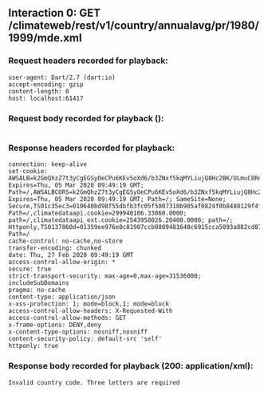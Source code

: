 ## Interaction 0: GET /climateweb/rest/v1/country/annualavg/pr/1980/1999/mde.xml

### Request headers recorded for playback:

```
user-agent: Dart/2.7 (dart:io)
accept-encoding: gzip
content-length: 0
host: localhost:61417
```

### Request body recorded for playback ():

```

```

### Response headers recorded for playback:

```
connection: keep-alive
set-cookie: AWSALB=k2GmQhzZ7t3yCgEGSyOeCPu6KEv5oXd6/b3ZNxf5kqMYLiujQ8Hc2BK/ULmuC8RnYpNezwbUsjjNc46j+rSwV9MyGuxLFXfDFUdbyTAUh6gTfxR1Z3whTPJjXFKj; Expires=Thu, 05 Mar 2020 09:49:19 GMT; Path=/,AWSALBCORS=k2GmQhzZ7t3yCgEGSyOeCPu6KEv5oXd6/b3ZNxf5kqMYLiujQ8Hc2BK/ULmuC8RnYpNezwbUsjjNc46j+rSwV9MyGuxLFXfDFUdbyTAUh6gTfxR1Z3whTPJjXFKj; Expires=Thu, 05 Mar 2020 09:49:19 GMT; Path=/; SameSite=None; Secure,TS01c35ec3=010640bd98f55dbfb3fc05f5007318b905af0824f0b8480129f4f6bb450d6e4fbf0e71f5136f363759dd646427f4f14ebba7c14006; Path=/,climatedataapi.cookie=299940106.33060.0000; path=/,climatedataapi_ext.cookie=2543958026.20480.0000; path=/; Httponly,TS0137860d=01359ee976e0c81907ccb0809481648c6915cca5093a882cd872e29fe85489f1c1714d7fd313b667f503d26ce0e7503ce5431fca08e7923e4cc54b9e3b87d757fe8e39089358add7fc9980920ee32472d30b0f6586b56b5474ae253f01915f2b86c08d67abdd3286c04b08ea58d809695d6251a59be87f514ee62d4b1b313ca6fe3d524761; Path=/
cache-control: no-cache,no-store
transfer-encoding: chunked
date: Thu, 27 Feb 2020 09:49:19 GMT
access-control-allow-origin: *
secure: true
strict-transport-security: max-age=0,max-age=31536000; includeSubDomains
pragma: no-cache
content-type: application/json
x-xss-protection: 1; mode=block,1; mode=block
access-control-allow-headers: X-Requested-With
access-control-allow-methods: GET
x-frame-options: DENY,deny
x-content-type-options: nosniff,nosniff
content-security-policy: default-src 'self'
httponly: true
```

### Response body recorded for playback (200: application/xml):

```
Invalid country code. Three letters are required
```
